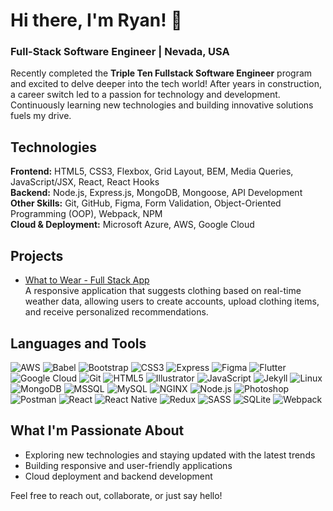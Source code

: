 # Hi there, I'm Ryan! 👋

### Full-Stack Software Engineer | Nevada, USA

Recently completed the **Triple Ten Fullstack Software Engineer** program and excited to delve deeper into the tech world! After years in construction, a career switch led to a passion for technology and development. Continuously learning new technologies and building innovative solutions fuels my drive.

## Technologies

**Frontend:** HTML5, CSS3, Flexbox, Grid Layout, BEM, Media Queries, JavaScript/JSX, React, React Hooks  
**Backend:** Node.js, Express.js, MongoDB, Mongoose, API Development  
**Other Skills:** Git, GitHub, Figma, Form Validation, Object-Oriented Programming (OOP), Webpack, NPM  
**Cloud & Deployment:** Microsoft Azure, AWS, Google Cloud  

## Projects

- [What to Wear - Full Stack App](https://checkwtwtoday.crabdance.com/)  
  A responsive application that suggests clothing based on real-time weather data, allowing users to create accounts, upload clothing items, and receive personalized recommendations.

## Languages and Tools

![AWS](https://img.shields.io/badge/-AWS-232F3E?style=flat-square&logo=amazon-aws)
![Babel](https://img.shields.io/badge/-Babel-F9DC3E?style=flat-square&logo=babel)
![Bootstrap](https://img.shields.io/badge/-Bootstrap-563D7C?style=flat-square&logo=bootstrap)
![CSS3](https://img.shields.io/badge/-CSS3-1572B6?style=flat-square&logo=css3)
![Express](https://img.shields.io/badge/-Express-000000?style=flat-square&logo=express)
![Figma](https://img.shields.io/badge/-Figma-F24E1E?style=flat-square&logo=figma)
![Flutter](https://img.shields.io/badge/-Flutter-02569B?style=flat-square&logo=flutter)
![Google Cloud](https://img.shields.io/badge/-Google_Cloud-4285F4?style=flat-square&logo=google-cloud)
![Git](https://img.shields.io/badge/-Git-F05032?style=flat-square&logo=git)
![HTML5](https://img.shields.io/badge/-HTML5-E34F26?style=flat-square&logo=html5)
![Illustrator](https://img.shields.io/badge/-Illustrator-FF9A00?style=flat-square&logo=adobe-illustrator)
![JavaScript](https://img.shields.io/badge/-JavaScript-F7DF1E?style=flat-square&logo=javascript)
![Jekyll](https://img.shields.io/badge/-Jekyll-CC0000?style=flat-square&logo=jekyll)
![Linux](https://img.shields.io/badge/-Linux-FCC624?style=flat-square&logo=linux)
![MongoDB](https://img.shields.io/badge/-MongoDB-47A248?style=flat-square&logo=mongodb)
![MSSQL](https://img.shields.io/badge/-MSSQL-CC2927?style=flat-square&logo=microsoft-sql-server)
![MySQL](https://img.shields.io/badge/-MySQL-4479A1?style=flat-square&logo=mysql)
![NGINX](https://img.shields.io/badge/-NGINX-269539?style=flat-square&logo=nginx)
![Node.js](https://img.shields.io/badge/-Node.js-339933?style=flat-square&logo=node.js)
![Photoshop](https://img.shields.io/badge/-Photoshop-31A8FF?style=flat-square&logo=adobe-photoshop)
![Postman](https://img.shields.io/badge/-Postman-FF6C37?style=flat-square&logo=postman)
![React](https://img.shields.io/badge/-React-61DAFB?style=flat-square&logo=react)
![React Native](https://img.shields.io/badge/-React_Native-61DAFB?style=flat-square&logo=react)
![Redux](https://img.shields.io/badge/-Redux-764ABC?style=flat-square&logo=redux)
![SASS](https://img.shields.io/badge/-SASS-CC6699?style=flat-square&logo=sass)
![SQLite](https://img.shields.io/badge/-SQLite-003B57?style=flat-square&logo=sqlite)
![Webpack](https://img.shields.io/badge/-Webpack-8DD6F9?style=flat-square&logo=webpack)

## What I'm Passionate About

- Exploring new technologies and staying updated with the latest trends
- Building responsive and user-friendly applications
- Cloud deployment and backend development

Feel free to reach out, collaborate, or just say hello!

